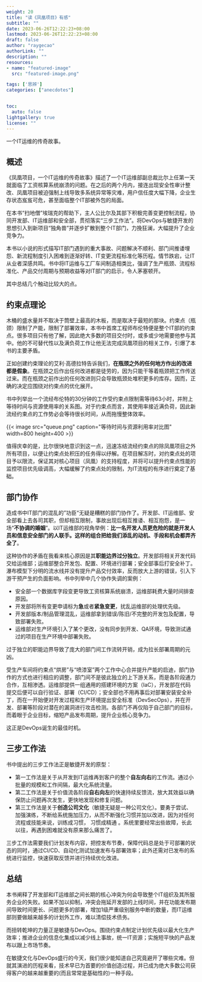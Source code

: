 ```yaml
---
weight: 20
title: "读《凤凰项目》有感"
subtitle: ""
date: 2023-06-26T12:22:23+08:00
lastmod: 2023-06-26T12:22:23+08:00
draft: false
author: "raygecao"
authorLink: ""
description: ""
resources:
- name: "featured-image"
  src: "featured-image.png"

tags: ['思辨']
categories: ["anecdotes"]


toc:
  auto: false
lightgallery: true
license: ""
---
```


一个IT运维的传奇故事。
<!--more-->

## 概述

《凤凰项目，一个IT运维的传奇故事》描述了一个IT运维部副总裁比尔上任第一天就面临了工资核算系统崩溃的问题。在之后的两个月内，接连出现安全性审计整改、凤凰项目被迫强制上线导致多系统异常等灾难，用户信任度大幅下降，企业生存状态岌岌可危，甚至面临整个IT部被外包的局面。

在本书“扫地僧”埃瑞克的帮助下，主人公比尔及其部下积极完善变更控制流程，协同开发部、IT运维部和安全部，贯彻落实“三步工作法”。将DevOps与敏捷开发的思想引入到新项目“独角兽”并逐步扩散到整个IT部门，力挽狂澜，大幅提升了企业竞争力。

本书以小说的形式描写IT部门遇到的重大事故、问题解决不顺利、部门间推诿埋怨、新流程制度引入困难到逐渐好转、IT变更流程标准化等历程。情节跌宕，让IT从业者深感共鸣。书中将IT运维与工厂车间制造相类比，强调了生产瓶颈、流程标准化、产品交付周期与预期收益等对IT部门的启示，令人茅塞顿开。

其中总结几个触动比较大的点。

## 约束点理论

木桶的盛水量并不取决于筒壁上最高的木板，而是取决于最短的那块。约束点（瓶颈）限制了产能，限制了部署效率，本书中首席工程师布伦特便是整个IT部的约束点。很多项目只有他了解，因此绝大多数的项目交付时，或多或少地需要他参与其中。他的不可替代性以及满负荷工作让他无法完成凤凰项目的相关工作，引爆了本书的主要矛盾。

正如创建约束理论的艾利·高德拉特告诉我们，**在瓶颈之外的任何地方作出的改进都是假象**。在瓶颈之后作出任何改进都是徒劳的，因为只能干等着瓶颈把工作传送过来。而在瓶颈之前作出的任何改进则只会导致瓶颈处堆积更多的库存。因而，正确的决定应围绕对约束点的优化展开。

书中列举出一个流经布伦特的30分钟的工作受约束点限制需等待63小时，并附上等待时间与资源使用率的关系图。对于约束点而言，其使用率接近满负荷，因此新流经约束点的工作势必会等待很长时间，从而拖慢整体效率。

{{< image src="queue.png" caption="等待时间与资源利用率对比图" width=800 height=400 >}}

值得庆幸的是，比尔很快地意识到这一点，迅速冻结流经约束点的除凤凰项目之外所有项目，以便让约束点处积压的任务得以纾解。在项目解冻时，对约束点处的项目予以限流，保证其对核心项目（凤凰）的支持程度，并将可以提升约束点性能的监控项目优先级调高，大幅缓解了约束点处的限制，为IT流程的有序进行奠定了基础。

## 部门协作

造成书中IT部门的混乱的”功臣“无疑是糟糕的部门协作了。开发部、IT运维部、安全部看上去各司其职，但却相互限制，事故出现后相互推诿、相互抱怨，是一场“**不协调的婚姻**”。以IT运维部的视角举例：**比一名开发人员更危险的就是开发人员和信息安全部门的人联手。这样的组合把给我们添乱的动机、手段和机会都弄齐全了**。

这种协作的矛盾在我看来核心原因是其**职能边界过分独立**。开发部将相关开发代码交给运维部；运维部整合开发包、配置、环境进行部署；安全部事后打安全补丁。瀑布模型下分明的流水线并没有提升产品交付效率，反而放大上游的错误，引入下游干预产生的负面影响。书中列举中几个协作失调的案例：

- 安全部一个数据库字段变更导致工资核算系统崩溃，运维部耗费大量时间排查原因。
- 开发部将所有变更申请标为**急**或者**紧急变更**，扰乱运维部的处理优先级。
- 开发部版本/制品管理混乱，运维部拿到错误/陈旧/不完整的开发包及配置，导致部署失败。
- 运维部对生产环境引入了某个更改，没有同步到开发、QA环境，导致测试通过的项目在生产环境中部署失败。

过于独立的职能边界导致了庞大的部门间工作流转开销，成为拉长部署周期的元凶。

受生产车间将约束点“烘房”与“喷漆室”两个工作中心合并提升产能的启迪，部门协作的方式也进行相应的调整，部门间不是彼此独立的上下游关系，而是各阶段通力合作，互相渗透。运维部提供一组通用的搭建环境的方案（IaC），开发部在代码提交后便可以自行验证、部署（CI/CD）；安全部也不用再事后对部署安装安全补丁，而在一开始便对开发过程和生产环境提出安全标准（DevSecOps），并在开发、部署等阶段对潜在的漏洞进行攻击检测。各部门不再仅陷于自己部门的目标，而着眼于企业目标，缩短产品发布周期，提升企业核心竞争力。

这正是DevOps诞生的最佳时机。

## 三步工作法

书中提出的三步工作法正是敏捷开发的原型：

- 第一工作法是关于从开发到IT运维再到客户的整个**自左向右**的工作流。通过小批量的规模和工作间隔，最大化系统流量。
- 第二工作法是关于价值流各阶段**自右向左**的快速持续反馈流，放大其效益以确保防止问题再次发生，更快地发现和修复问题。
- 第三工作法是关于**创造公司文化**（敏捷无疑是一种公司文化）。要勇于尝试、加强演练，不断给系统施加压力，从而不断强化习惯并加以改进，因为对任何流程或技能来说，训练成习惯， 习惯成精通 。系统里要经常出些故障，长此以往，再遇到困难就没有原来那么痛苦了。

三步工作法需要我们计划发布内容，把控发布节奏，保障代码总是处于可部署的状态的同时，通过CI/CD、自动化测试加速发布与部署效率；此外还需对已发布的系统进行监控，快速获取反馈并进行持续优化改进。

## 总结

本书阐释了开发部和IT运维部之间长期的核心冲突为何会导致整个IT组织及其所服务企业的失败。如果不加以抑制，冲突会拖延开发部的上线时间，并在功能发布期间导致时间更长、问题更多的部署，增加1级严重级别服务中断的数量，而IT运维部则要做越来越多的计划外工作，难以清偿技术债务。

而扭转乾坤的力量正是敏捷与DevOps。围绕约束点制定计划优先级以最大化生产效率；推进企业的信息化集成以减少线上事故，统一IT资源；实施短平快的产品发布以跟上市场节奏。

在敏捷文化与DevOps盛行的今天，我们很少能知道自己究竟避开了哪些灾难。但就其演进的历程来看，技术早已为首要的价值创造过程，并已成为绝大多数公司获得客户的越来越重要的(而且常常是基础性的)一种手段。
